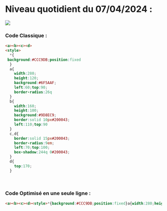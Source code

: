 # Niveau quotidient du 07/04/2024 : 

<img src = "https://firebasestorage.googleapis.com/v0/b/cssbattleapp.appspot.com/o/user%2Fummd3POvEDfFyeFvVdOMG3OOrwE2%2Ftargets%2Ftarget_0pKP9sx.png?alt=media">


### Code Classique :  

```html 
<a><b><c><d>
<style>
  *{
 background:#CCC9DB;position:fixed
  }
  a{
    width:280;
    height:120;
    background:#6F5AAF;
    left:60;top:90;
    border-radius:26q
  }
  b{
    width:160;
    height:100;
    background:#9D8EC9;
    border:solid 10px#200043;
    left:110;top:90
  }
  c,d{
    border:solid 15px#200043;
    border-radius:9em;
    left:70;top:100;
    box-shadow:244q 0#200043;
  }
  d{
    top:170;
  }
```

<br>

### Code Optimisé en une seule ligne : 

```html 
<a><b><c><d><style>*{background:#CCC9DB;position:fixed}a{width:280;height:120;background:#6F5AAF;left:60;top:90;border-radius:26q}b{width:160;height:100;background:#9D8EC9;border:solid 11q#200043;left:110;top:90}c,d{border:solid 16q#200043;border-radius:9em;left:70;top:100;box-shadow:244q 0#200043}d{top:170
```